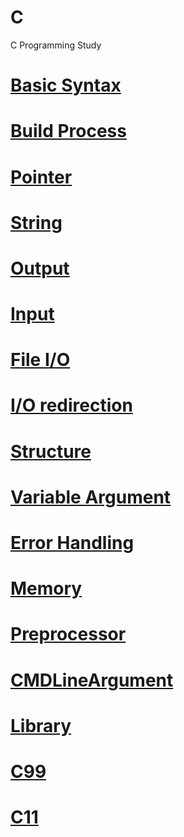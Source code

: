 # C
C Programming Study

# [Basic Syntax](https://github.com/mbsmbs/C/tree/main/BasicSyntax)

# [Build Process](https://github.com/mbsmbs/C/blob/main/BuildProcess/BuildProcess.md)

# [Pointer](https://github.com/mbsmbs/C/blob/main/CPointer)

# [String](https://github.com/mbsmbs/C/blob/main/CString/CString.md)

# [Output](https://github.com/mbsmbs/C/blob/main/output/output.md)

# [Input](https://github.com/mbsmbs/C/blob/main/Input/Input.md)

# [File I/O](https://github.com/mbsmbs/C/blob/main/FileIO/FileIO.md)

# [I/O redirection](https://github.com/mbsmbs/C/blob/main/IORedirection/IORedirection.md)

# [Structure](https://github.com/mbsmbs/C/blob/main/Structure/Structure.md)

# [Variable Argument](https://github.com/mbsmbs/C/blob/main/VariableArgument/VariableArgument.md)

# [Error Handling](https://github.com/mbsmbs/C/blob/main/ErrorHandling/ErrorHandling.md)

# [Memory](https://github.com/mbsmbs/C/blob/main/Memory/Memory.md)

# [Preprocessor](https://github.com/mbsmbs/C/blob/main/Preprocessor/Preprocessor.md)

# [CMDLineArgument](https://github.com/mbsmbs/C/blob/main/CMDLineArgument/CMDLineArgument.md)

# [Library](https://github.com/mbsmbs/C/blob/main/Library/Library.md)

# [C99](https://github.com/mbsmbs/C/tree/main/C99)

# [C11](https://github.com/mbsmbs/C/tree/main/C11)
